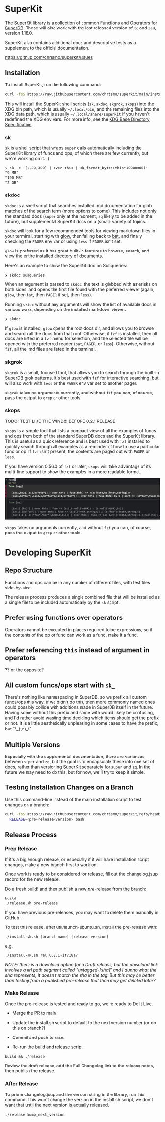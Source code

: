 # SuperKit

The SuperKit library is a collection of common Functions and Operators for
[SuperDB](https://superdb.org/). These will also work with the last released
version of `zq` and `zed`, version 1.18.0.
                            
SuperKit also contains additional docs and descriptive tests as a supplement to
the official documentation.

https://github.com/chrismo/superkit/issues

## Installation

To install SuperKit, run the following command:

```sh
curl -fsS https://raw.githubusercontent.com/chrismo/superkit/main/install.sh | bash
```

This will install the SuperKit shell scripts (`sk`, `skdoc`, `skgrok`, `skops`)
into the XDG bin path, which is usually `~/.local/bin`, and the remaining files
into the XDG data path, which is usually `~/.local/share/superkit` if you
haven't redefined the XDG env vars. For more info, see the [XDG Base Directory
Specification](https://specifications.freedesktop.org/basedir-spec/basedir-spec-latest.html).
               
### sk

`sk` is a shell script that wraps `super` calls automatically including the
SuperKit library of funcs and ops, of which there are few currently, but
we're working on it. :) 

```shell
❯ sk -c '[1,20,300] | over this | sk_format_bytes(this*10000000)'  
"9 MB"
"190 MB"
"2 GB"
```

### skdoc

`skdoc` is a shell script that searches installed .md documentation for glob
matches of the search term (more options to come). This includes not only the
standard docs (`super` only at the moment, `zq` likely to be added in the
future), but supplemental SuperKit docs on a (small) variety of topics.

`skdoc` will look for a few recommended tools for viewing markdown files in your
terminal, starting with
[glow](https://github.com/charmbracelet/glow?tab=readme-ov-file#glow), then
falling back to
[bat](https://github.com/sharkdp/bat?tab=readme-ov-file#installation), and
finally checking the `PAGER` env var or using `less` if `PAGER` isn't set.
                                                                          
`glow` is preferred as it has great built-in features to browse, search, and
view the entire installed directory of documents.

Here's an example to show the SuperKit doc on Subqueries:

```shell
❯ skdoc subqueries
```

When an argument is passed to `skdoc`, the text is globbed with asterisks on
both sides, and opens the first file found with the preferred viewer (again,
`glow`, then `bat`, then `PAGER` if set, then `less`).

Running `skdoc` without any arguments will show the list of available docs in
various ways, depending on the installed markdown viewer.

```shell
❯ skdoc
```

If `glow` is installed, `glow` opens the root docs dir, and allows you to browse
and search all the docs from that root. Otherwise, if `fzf` is installed, then
all docs are listed in a `fzf` menu for selection, and the selected file will be
opened with the preferred reader (`bat`, `PAGER`, or `less`). Otherwise, without
`fzf`, all the .md files are listed in the terminal.

### skgrok
                                                         
`skgrok` is a small, focused tool, that allows you to search through the built-in
SuperDB grok patterns. It's best used with `fzf` for interactive searching, but
will also work with `less` or the `PAGER` env var set to another pager.

`skgrok` takes no arguments currently, and without `fzf` you can, of course,
pass the output to `grep` or other tools.
                
### skops
                 
TODO: TEST LIKE THE WIND!!! BEFORE 0.2.1 RELEASE

`skops` is a simple tool that lists a compact view of all the examples of funcs
and ops from both of the standard SuperDB docs and the SuperKit library. This is
useful as a quick reference and is best used with `fzf` installed to quickly
search through all examples as a reminder of how to use a particular func or op.
If `fzf` isn't present, the contents are paged out with `PAGER` or `less`.

If you have version 0.56.0 of `fzf` or later, `skops` will take advantage of its
multi-line support to show the examples in a more readable format.

![screenshot of fzf multi-line](img/skops-fzf-multi-line.png)

`skops` takes no arguments currently, and without `fzf` you can, of course, pass
the output to `grep` or other tools.

# Developing SuperKit
   
## Repo Structure

Functions and ops can be in any number of different files, with test files
side-by-side.

The release process produces a single combined file that will be installed as a
single file to be included automatically by the `sk` script.
              
## Prefer using functions over operators

Operators cannot be executed in places required to be expressions, so if the
contents of the op or func can work as a func, make it a func.
                    
## Prefer referencing `this` instead of argument in operators

?? or the opposite?

## All custom funcs/ops start with `sk_`

There's nothing like namespacing in SuperDB, so we prefix all custom funcs/ops
this way. If we didn't do this, then more commonly named ones could possibly
collide with additions made in SuperDB itself in the future. Having some without
this prefix and some with would likely be confusing, and I'd rather avoid
wasting time deciding which items should get the prefix or not. It is a little
aesthetically unpleasing in some cases to have the prefix, but ¯\\_(ツ)\_/¯

## Multiple Versions

Especially with the supplemental documentation, there are variances between
`super` and `zq`, but the goal is to encapsulate these into one set of docs,
rather than versioning SuperKit separately for `super` and `zq`. In the future
we may need to do this, but for now, we'll try to keep it simple.

## Testing Installation Changes on a Branch

Use this command-line instead of the main installation script to test changes on
a branch:

```sh
curl -fsS https://raw.githubusercontent.com/chrismo/superkit/refs/heads/<branch-name>/install.sh |
  RELEASE=<pre-release-version> bash
```

## Release Process

### Prep Release

If it's a big enough release, or especially if it will have installation script
changes, make a new branch first to work on.

Once work is ready to be considered for release, fill out the changelog.jsup
record for the new release.

Do a fresh build! and then publish a new _pre_-release from the branch:

```shell
build  
./release.sh pre-release
```
                                 
If you have previous pre-releases, you may want to delete them manually in
GitHub.

To test this release, after util/launch-ubuntu.sh, install the pre-release with:

```shell
./install-sk.sh [branch name] [release version]
```
e.g.
```shell
./install-sk.sh rel 0.2.1-1f718a7
```
  
_NOTE: there is a download option for a Draft release, but the download link
involves a url path segment called "untagged-[sha]" and I dunno what the sha
represents, it doesn't match the sha in the tag. But this may be better than
testing from a published pre-release that then may get deleted later?_
          
### Make Release

Once the pre-release is tested and ready to go, we're ready to Do It Live.

- Merge the PR to main

- Update the install.sh script to default to the next version number (or do this
  on branch?)

- Commit and push to `main`.

- Re-run the build and release script.

```shell
build && ./release
```

Review the draft release, add the Full Changelog link to the release notes, then
publish the release.

### After Release

To prime changelog.jsup and the version string in the library, run this command.
This won't change the version in the install.sh script, we don't want that until
the next version is actually released.
                                      
```shell
./release bump_next_version
```
